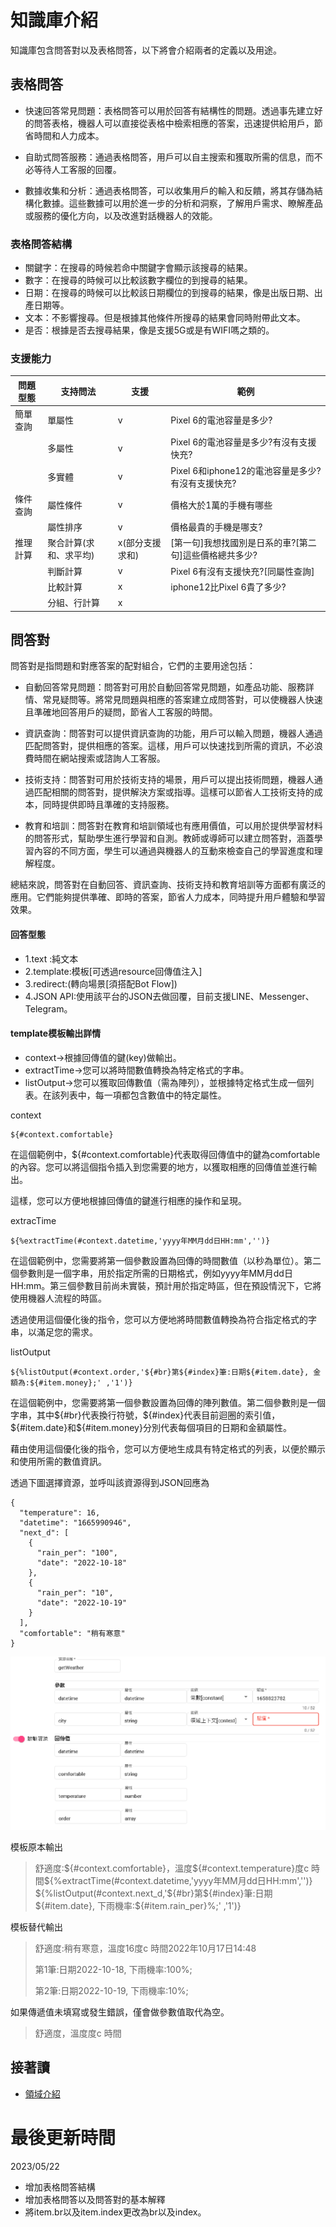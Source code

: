 # 知識庫介紹

知識庫包含問答對以及表格問答，以下將會介紹兩者的定義以及用途。

## 表格問答

- 快速回答常見問題：表格問答可以用於回答有結構性的問題。透過事先建立好的問答表格，機器人可以直接從表格中檢索相應的答案，迅速提供給用戶，節省時間和人力成本。

- 自助式問答服務：通過表格問答，用戶可以自主搜索和獲取所需的信息，而不必等待人工客服的回覆。

- 數據收集和分析：通過表格問答，可以收集用戶的輸入和反饋，將其存儲為結構化數據。這些數據可以用於進一步的分析和洞察，了解用戶需求、瞭解產品或服務的優化方向，以及改進對話機器人的效能。

### 表格問答結構

- 關鍵字：在搜尋的時候若命中關鍵字會顯示該搜尋的結果。
- 數字：在搜尋的時候可以比較該數字欄位的到搜尋的結果。
- 日期：在搜尋的時候可以比較該日期欄位的到搜尋的結果，像是出版日期、出產日期等。
- 文本：不影響搜尋。但是根據其他條件所搜尋的結果會同時附帶此文本。
- 是否：根據是否去搜尋結果，像是支援5G或是有WIFI嗎之類的。

### 支援能力

| 問題型態     | 支持問法               | 支援             | 範例
| ------------ | ---------------------- | ---------------- | ------------------------------------------------
| 簡單查詢     | 單屬性                 |  v               | Pixel 6的電池容量是多少?
|              | 多屬性                 |  v               | Pixel 6的電池容量是多少?有沒有支援快充?
|              | 多實體                 |  v               | Pixel 6和iphone12的電池容量是多少?有沒有支援快充?
| 條件查詢     | 屬性條件               |  v               | 價格大於1萬的手機有哪些
|              | 屬性排序               |  v               | 價格最貴的手機是哪支?
| 推理計算     | 聚合計算(求和、求平均) |  x(部分支援求和) | [第一句]我想找國別是日系的車?[第二句]這些價格總共多少? 
|              | 判斷計算               |  v               | Pixel 6有沒有支援快充?[同屬性查詢]
|              | 比較計算               |  x               | iphone12比Pixel 6貴了多少?
|              | 分組、行計算           |  x               |  



## 問答對

問答對是指問題和對應答案的配對組合，它們的主要用途包括：

- 自動回答常見問題：問答對可用於自動回答常見問題，如產品功能、服務詳情、常見疑問等。將常見問題與相應的答案建立成問答對，可以使機器人快速且準確地回答用戶的疑問，節省人工客服的時間。

- 資訊查詢：問答對可以提供資訊查詢的功能，用戶可以輸入問題，機器人通過匹配問答對，提供相應的答案。這樣，用戶可以快速找到所需的資訊，不必浪費時間在網站搜索或諮詢人工客服。

- 技術支持：問答對可用於技術支持的場景，用戶可以提出技術問題，機器人通過匹配相關的問答對，提供解決方案或指導。這樣可以節省人工技術支持的成本，同時提供即時且準確的支持服務。

- 教育和培訓：問答對在教育和培訓領域也有應用價值，可以用於提供學習材料的問答形式，幫助學生進行學習和自測。教師或導師可以建立問答對，涵蓋學習內容的不同方面，學生可以通過與機器人的互動來檢查自己的學習進度和理解程度。

總結來說，問答對在自動回答、資訊查詢、技術支持和教育培訓等方面都有廣泛的應用。它們能夠提供準確、即時的答案，節省人力成本，同時提升用戶體驗和學習效果。

#### 回答型態

- 1.text :純文本
- 2.template:模板[可透過resource回傳值注入]
- 3.redirect:(轉向場景[須搭配Bot Flow])
- 4.JSON API:使用該平台的JSON去做回覆，目前支援LINE、Messenger、Telegram。


#### template模板輸出詳情

- context->根據回傳值的鍵(key)做輸出。
- extractTime->您可以將時間數值轉換為特定格式的字串。
- listOutput->您可以獲取回傳數值（需為陣列），並根據特定格式生成一個列表。在該列表中，每一項都包含數值中的特定屬性。

context
```
${#context.comfortable}
```
在這個範例中，${#context.comfortable}代表取得回傳值中的鍵為comfortable的內容。您可以將這個指令插入到您需要的地方，以獲取相應的回傳值並進行輸出。

這樣，您可以方便地根據回傳值的鍵進行相應的操作和呈現。

extracTime

```
${%extractTime(#context.datetime,'yyyy年MM月dd日HH:mm','')}
```

在這個範例中，您需要將第一個參數設置為回傳的時間數值（以秒為單位）。第二個參數則是一個字串，用於指定所需的日期格式，例如yyyy年MM月dd日HH:mm。第三個參數目前尚未實裝，預計用於指定時區，但在預設情況下，它將使用機器人流程的時區。

透過使用這個優化後的指令，您可以方便地將時間數值轉換為符合指定格式的字串，以滿足您的需求。


listOutput

```
${%listOutput(#context.order,'${#br}第${#index}筆:日期${#item.date}, 金額為:${#item.money};' ,'1')}
```

在這個範例中，您需要將第一個參數設置為回傳的陣列數值。第二個參數則是一個字串，其中${#br}代表換行符號，${#index}代表目前迴圈的索引值，${#item.date}和${#item.money}分別代表每個項目的日期和金額屬性。

藉由使用這個優化後的指令，您可以方便地生成具有特定格式的列表，以便於顯示和使用所需的數值資訊。
  
透過下圖選擇資源，並呼叫該資源得到JSON回應為

```
{
  "temperature": 16,
  "datetime": "1665990946",
  "next_d": [
    {
      "rain_per": "100",
      "date": "2022-10-18"
    },
    {
      "rain_per": "10",
      "date": "2022-10-19"
    }
  ],
  "comfortable": "稍有寒意"
}
```
![](../../../../../../images/tw/domain-resource-param.png)

模板原本輸出

> 舒適度:${#context.comfortable}，溫度${#context.temperature}度c
> 時間${%extractTime(#context.datetime,'yyyy年MM月dd日HH:mm','')}
> ${%listOutput(#context.next_d,'${#br}第${#index}筆:日期${#item.date}, 下雨機率:${#item.rain_per}%;' ,'1')}

模板替代輸出

> 舒適度:稍有寒意，溫度16度c
> 時間2022年10月17日14:48
> 
> 第1筆:日期2022-10-18, 下雨機率:100%;
>
> 第2筆:日期2022-10-19, 下雨機率:10%; 

如果傳遞值未填寫或發生錯誤，僅會做參數值取代為空。

> 舒適度，溫度度c
> 時間


## 接著讀
- [領域介紹](../../tutorials/docs/domain-intro.html)

# 最後更新時間
2023/05/22

- 增加表格問答結構
- 增加表格問答以及問答對的基本解釋
- 將item.br以及item.index更改為br以及index。

